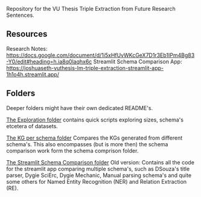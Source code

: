 Repository for the VU Thesis Triple Extraction from Future Research Sentences.

## Resources
Research Notes: https://docs.google.com/document/d/1i5xHfUvWKcGeX7D1r3Eb1IPm4Bg83-Y0/edit#heading=h.ia8q0laqhx6c
Streamlit Schema Comparison App: https://joshuaseth-vuthesis-lm-triple-extraction-streamlit-app-1h1o4h.streamlit.app/

## Folders

Deeper folders might have their own dedicated README's. 

[The Exploration folder](exploration/) contains quick scripts exploring sizes, schema's etcetera of datasets.

[The KG per schema folder](KG_per_schema/) Compares the KGs generated from different schema's. This also encompasses (but is more then) the schema comparison work form the schema comprison folder.

[The Streamlit Schema Comparison folder](old/streamlit_compare_schemas/) Old version: Contains all the code for the streamlit app comparing multiple schema's, such as DSouza's title parser, Dygie SciErc, Dygie Mechanic, Manual parsing schema's and quite some others for Named Entity Recognition (NER) and Relation Extraction (RE).